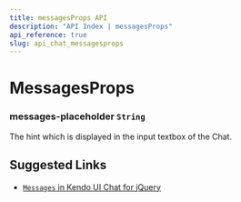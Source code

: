 ```yaml
---
title: messagesProps API
description: "API Index | messagesProps"
api_reference: true
slug: api_chat_messagesprops
---
```


# MessagesProps


### messages-placeholder `String`

The hint which is displayed in the input textbox of the Chat.

## Suggested Links

* [`Messages` in Kendo UI Chat for jQuery](https://docs.telerik.com/kendo-ui/api/javascript/ui/chat/configuration/messages)
